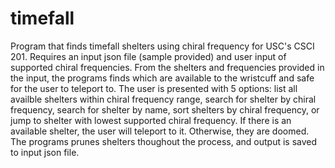 # timefall
Program that finds timefall shelters using chiral frequency for USC's CSCI 201. 
Requires an input json file (sample provided) and user input of supported chiral frequencies. 
From the shelters and frequencies provided in the input, the programs finds which are available to the wristcuff and safe for the user to teleport to. 
The user is presented with 5 options: 
  list all availble shelters within chiral frequency range, 
  search for shelter by chiral frequency, 
  search for shelter by name, 
  sort shelters by chiral frequency, 
  or jump to shelter with lowest supported chiral frequency. 
If there is an available shelter, the user will teleport to it. Otherwise, they are doomed.
The programs prunes shelters thoughout the process, and output is saved to input json file. 
